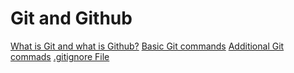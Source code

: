 # Git and Github

[What is Git and what is Github?](https://guide.freecodecamp.org/git/difference-git-github/)
[Basic Git commands](https://www.freecodecamp.org/news/git-commands/)
[Additional Git commads](https://www.freecodecamp.org/news/git-commands/)
[.gitignore File](https://www.atlassian.com/git/tutorials/saving-changes/gitignore)
